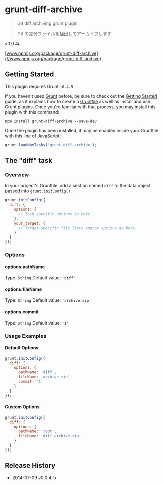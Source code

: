 # grunt-diff-archive

> Git diff archiving grunt plugin.

> Git の差分ファイルを抽出してアーカイブします

v0.0.4c

[www.npmjs.org/package/grunt-diff-archive](//www.npmjs.org/package/grunt-diff-archive)

## Getting Started
This plugin requires Grunt `~0.4.5`

If you haven't used [Grunt](http://gruntjs.com/) before, be sure to check out the [Getting Started](http://gruntjs.com/getting-started) guide, as it explains how to create a [Gruntfile](http://gruntjs.com/sample-gruntfile) as well as install and use Grunt plugins. Once you're familiar with that process, you may install this plugin with this command:

```shell
npm install grunt-diff-archive --save-dev
```

Once the plugin has been installed, it may be enabled inside your Gruntfile with this line of JavaScript:

```js
grunt.loadNpmTasks('grunt-diff-archive');
```

## The "diff" task

### Overview
In your project's Gruntfile, add a section named `diff` to the data object passed into `grunt.initConfig()`.

```js
grunt.initConfig({
  diff: {
    options: {
      // Task-specific options go here.
    },
    your_target: {
      // Target-specific file lists and/or options go here.
    }
  }
});
```

### Options

#### options.pathName
Type: `String`
Default value: `'diff'`


#### options.fileName
Type: `String`
Default value: `'archive.zip'`

#### options.commit
Type: `String`
Default value: `'1'`

### Usage Examples

#### Default Options

```js
grunt.initConfig({
  diff: {
    options: {
      pathName: 'diff',
      fileName: 'archive.zip',
      commit: '1'
    }
  }
});
```

#### Custom Options

```js
grunt.initConfig({
  diff: {
    options: {
      pathName: 'root',
      fileName: 'diff-archive.zip'
    }
  }
});
```

## Release History
* 2014-07-09 v0.0.4-b
